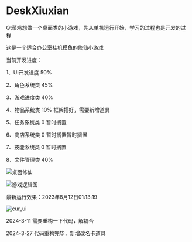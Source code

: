 # DeskXiuxian
Qt菜鸡想做一个桌面类的小游戏，先从单机运行开始，学习的过程也是开发的过程

这是一个适合办公室挂机摸鱼的修仙小游戏

当前开发进度：


1、UI开发进度 50%

2、角色系统类 45%

3、游戏进度类 40%

4、物品系统类 10% 框架搭好，需要新增道具

5、任务系统类 0 暂时搁置

6、商店系统类 0 暂时搁置暂时搁置

7、技能系统类 0 暂时搁置

8、文件管理类 40%

![桌面修仙](https://github.com/HuYuAI/DeskXiuxian/assets/101235540/8a9760e4-e3cc-419c-9eee-c638139da018)

![游戏逻辑图](https://github.com/HuYuAI/DeskXiuxian/assets/101235540/983e435d-8bbf-4b31-b218-f015da68f8c2)


最新运行效果：2023年8月12日01:13:19

![cur_ui](https://github.com/HuYuAI/DeskXiuxian/assets/101235540/66f227da-ea33-4594-b7ee-b869feffad72)

2024-3-11
需要重构一下代码，解耦合

2024-3-27 代码重构完毕，新增改名卡道具
